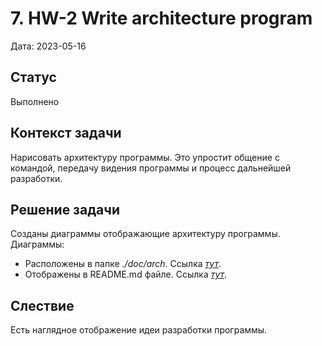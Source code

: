 # 7. HW-2 Write architecture program

Дата: 2023-05-16

## Статус

Выполнено

## Контекст задачи

Нарисовать архитектуру программы. Это упростит общение с командой, передачу видения программы и процесс дальнейшей разработки.

## Решение задачи

Созданы диаграммы отображающие архитектуру программы. Диаграммы:
* Расположены в папке _./doc/arch_. Ссылка _[тут](https://github.com/PavelNaymovets/project_management_system/tree/develop/doc/arch)_.
* Отображены в README.md файле. Ссылка _[тут](https://github.com/PavelNaymovets/project_management_system/tree/develop#%D0%B0%D1%80%D1%85%D0%B8%D1%82%D0%B5%D0%BA%D1%82%D1%83%D1%80%D0%B0)_.

## Слествие

Есть наглядное отображение идеи разработки программы.